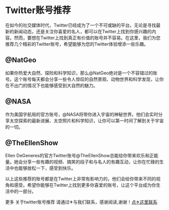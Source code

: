 # Twitter账号推荐

在如今的社交媒体时代，Twitter已经成为了一个不可或缺的平台。无论是寻找最新的新闻动态，还是关注你喜爱的名人，都可以在Twitter上找到你感兴趣的内容。然而，要想在Twitter上找到真正有价值的账号并不容易。在这里，我们为您推荐几个精彩的Twitter账号，希望能够为您的Twitter体验增添一些乐趣。

## @NatGeo

如果你热爱大自然、探险和科学知识，那么@NatGeo绝对是一个不容错过的账号。这个账号每天都会分享一些令人惊叹的自然景观、动物世界和科学发现，让你在不出门的情况下也能够感受到大自然的魅力。

## @NASA

作为美国宇航局的官方账号，@NASA将带你进入宇宙的神秘世界。他们会实时分享太空探索的最新进展、太空照片和科学知识，让你可以第一时间了解到关于宇宙的一切。

## @TheEllenShow

Ellen DeGeneres的官方Twitter账号@TheEllenShow总能给你带来欢乐和正能量。她会分享一些有趣的视频、搞笑的段子和与名人的有趣互动，让你在忙碌的生活中也能够放松一下，感受到快乐。

以上这些推荐的账号都是在Twitter上非常有影响力的，他们会给你带来不同的视角和感受。希望你能够在Twitter上找到更多你喜爱的账号，让这个平台成为你生活中的一部分。

更多 关于twitter账号推荐 请通过✈与我们联系，感谢阅读,谢谢！[点✈这里联系](https://t.me/gngwzh)